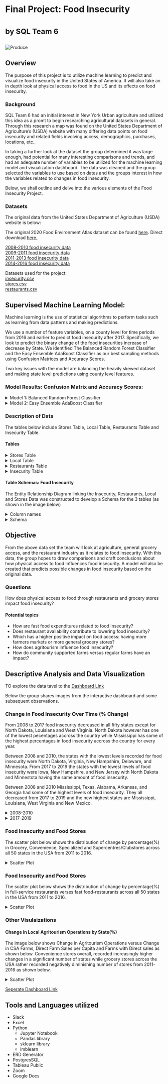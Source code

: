 
# Final Project: Food Insecurity <dl><sub>by SQL Team 6</sub></dl>
<img width="1165" height="250" alt="Produce" src="https://user-images.githubusercontent.com/112206035/223837617-92232bb1-3bd4-4c3b-bee0-421ffb1c9f1a.png">

## Overview 
The purpose of this project is to utilize machine learning to predict and visualize food insecurity in the United States of America. It will also take an in depth look at physical access to food in the US and its effects on food insecurity.

### Background
SQL Team 6 had an initial interest in New York Urban agriculture and utilized this idea as a promt to begin researching agricultural datasets in general. Through this research a map was found on the United States Department of Agriculture’s (USDA) website with many differing data points on food insecurity and related fields involving access, demographics, purchases, locations, etc.. 

In taking a further look at the dataset the group determined it was large enough, had potential for many interesting comparisons and trends, and had an adequate number of variables to be utilized for the machine learning model and visualization dashboard. The data was cleaned and the group selected the variables to use based on dates and the groups interest in how the variables related to changes in food insecurity.

Below, we shall outline and delve into the various elements of the Food Insecurity Project.

### Datasets
The original data from the United States Department of Agriculture (USDA) website is below:

The original 2020 Food Environment Atlas dataset can be found [here](https://www.ers.usda.gov/data-products/food-environment-atlas/data-access-and-documentation-downloads/).
Direct download [here.](https://www.ers.usda.gov/webdocs/DataFiles/80526/FoodEnvironmentAtlas.xls?v=2489.7)<br>

[2008-2010 food insecurity data](https://www.ers.usda.gov/webdocs/publications/44906/6893_err125_2_.pdf?v=5244)  <br>
[2009-2011 food insecurity data](https://www.ers.usda.gov/webdocs/publications/45020/30967_err141.pdf)  <br>
[2011-2013 food insecurity data](https://www.ers.usda.gov/webdocs/publications/45265/48787_err173.pdf)  <br>
[2014-2016 food insecurity data](https://www.ers.usda.gov/webdocs/publications/84973/err-237.pdf?v=219.4)  <br>

Datasets used for the project:<br>
[insecurity.csv](https://github.com/macicchino/Food_Insecurity/blob/main/Datasets/insecurity.csv)<br>
[stores.csv](https://github.com/macicchino/Food_Insecurity/blob/main/Datasets/stores.csv)<br>
[restaurants.csv](https://github.com/macicchino/Food_Insecurity/blob/main/Datasets/restaurants.csv)<br>

## Supervised Machine Learning Model:

Machine learning is the use of statistical algorithms to perform tasks such as learning from data patterns and making predictions. 

We use a number of feature variables, on a county level for time periods from 2016 and earlier to predict food insecurity after 2017. Specifically, we look to predict the binary change of the food insecurities increase of decrease by State. We identified The Balanced Random Forest Classifier and the Easy Ensemble AdaBoost Classifier as our best sampling methods using Confusion Matrices and Accuracy Scores. 

Two key issues with the model are balancing the heavily skewed dataset and making state level predictions using county level features.


### Model Results: Confusion Matrix and Accuracy Scores:

<details><summary>Model 1: Balanced Random Forest Classifier</summary>

<img src="Resources/Images/BalancedRandomForestClassifier.png" width=70% height=70% title="Balanced Random Forest Classifier">

</details>
<details><summary>Model 2: Easy Ensemble AdaBoost Classifier</summary>

<img src="Resources/Images/EasyEnsembleAdaBoostClassifier.png" width=70% height=70% title="Easy Ensemble AdaBoost Classifier">

</details>

### Description of Data
The tables below include Stores Table, Local Table, Restaurants Table and Insecurity Table. 

#### Tables 

<Details><Summary>Stores Table</Summary>
The Stores Table shows the change by percentage(%) of Grocery stores from 2011 to 2016 by FIPS, State and County.

![dev_1](Resources/Images/stores.png "Stores Image")

 </Details>

<Details><Summary>Local Table</Summary>

The Local Table shows the change by percentage(%) of Direct Farm Sales, Farms with Direct Sales and Direct Farm Sales per capita, Farmers Markets, Farms with vegetables harvested for fresh markets, Vegetable acres harvested for fresh markets, CSA Farms and Agritourism operations from 2007 to 2012 by FIPS, State and County.

![dev_2](Resources/Images/local.png "Local Image")
 
</Details>

<Details><Summary>Restaurants Table</Summary>

Restaurants Table shows the change by percentage(%) in Fast Food  and Full Service Restaurants from 2011 to 2016 by FIPS, State and County.

![dev_3](Resources/Images/restaurants.png "Restaurants Image")
 
 </Details>

<Details><Summary>Insecurity Table</Summary>

 Insecurity Table shows the change by percentage(%) of Food Insecurity, C from 2012-2017 by FIPS, State and County.

![dev_4](Resources/Images/insecurity.png "Insecurity Image")
 </Details>

#### Table Schemas: Food Insecurity

The Entity Relationship Diagram linking the Insecurity, Restaurants, Local and Stores Data was constructed to develop a Schema for the 3 tables (as shown in the image below)

<details><summary>Column names</summary>
<p>

#### Insecurity Table:

```| FIPS                           | FIPS                                                               |
| ------------------------------ | ------------------------------------------------------------------ |
| STATE                          | State                                                              |
| COUNTY                         | COUNTY                                                             |
| FOODINSEC_08_10                | Household food insecurity (%, three-year average), 2008-10\*       |
| FOODINSEC_09_11                | Household food insecurity (%, three-year average), 2009-11\*       |
| FOODINSEC_11_13                | Household food insecurity (%, three-year average), 2011-13\*       |
| FOODINSEC_12_14                | Household food insecurity (%, three-year average), 2012-14\*       |
| FOODINSEC_14_16                | Household food insecurity (%, three-year average), 2014-16\*       |
| FOODINSEC_15_17                | Household food insecurity (%, three-year average), 2015-17\*       |
| FOODINSEC_17_19                | Household food insecurity (%, three-year average), 2017-19\*       |
| CH_FOODINSEC_14-16_to_17-19    | Household food insecurity (change %),2014-16 to 2017-19\*          |
| BI_Model_answer_14-16_to_17-19 | BI_Model-Household food insecurity (change %),2014-16 to 2017-19\* |
| CH_FOODINSEC_11_14             | Household food insecurity (change %),2009-11 to 2012-15\*          |
| CH_FOODINSEC_14_17             | Household food insecurity (change %),2012-14 to 2015-17\*          |
| FOODINSEC_09_14_AVG            | Household food insecurity (%, six-year average), 2009-14\*         |
| FOODINSEC_12_17_AVG            | Household food insecurity (%, six-year average), 2012-17\*         |
| CH_FOODINSEC_09_14_TO_15_17    | Household food insecurity (change %),2009-14 to 2015-17\*          |
| CH_FOODINSEC_09_11_TO_12_17    | Household food insecurity (change %),2009-11 to 2012-17\*          |
| Model_answer_09-14_15-17       | Model-Household food insecurity (change %),2009-14 to 2015-17\*    |
| Model_answer_09-11_12-17       | Model-Household food insecurity (change %),2009-11 to 2012-17\*    |
| Model_answer_12-14_15-17       | Model-Household food insecurity (change %),2012-14 to 2015-17\*    |
| BI_Model_answer_09-14_15-17    | BI_Model-Household food insecurity (change %),2009-14 to 2015-17\* |
| BI_Model_answer_09-11_12-17    | BI_Model-Household food insecurity (change %),2009-11 to 2012-17\* |
| BI_Model_answer_12-14_15-17    | BI_Model-Household food insecurity (change %),2012-14 to 2015-17\* |
```

 #### Stores Table:

```| FIPS                | FIPS                                                     |
| ------------------- | -------------------------------------------------------- |
| State               | State                                                    |
| County              | County                                                   |
| PCH_GROC_11_16      | Grocery stores (% change), 2011-16                       |
| GROCPTH11           | Grocery stores/1,000 pop, 2011                           |
| GROCPTH16           | Grocery stores/1,000 pop, 2016                           |
| PCH_GROCPTH_11_16   | Grocery stores/1,000 pop (% change), 2011-16             |
| PCH_SUPERC_11_16    | Supercenters & club stores (% change), 2011-16           |
| SUPERCPTH11         | Supercenters & club stores/1,000 pop, 2011               |
| SUPERCPTH16         | Supercenters & club stores/1,000 pop, 2016               |
| PCH_SUPERCPTH_11_16 | Supercenters & club stores/1,000 pop (% change), 2011-16 |
| PCH_CONVS_11_16     | Convenience stores (% change), 2011-16                   |
| CONVSPTH11          | Convenience stores/1,000 pop, 2011                       |
| CONVSPTH16          | Convenience stores/1,000 pop, 2016                       |
| PCH_CONVSPTH_11_16  | Convenience stores/1,000 pop (% change), 2011-16         |
| PCH_SPECS_11_16     | Specialized food stores (% change), 2011-16              |
| SPECSPTH11          | Specialized food stores/1,000 pop, 2011                  |
| SPECSPTH16          | Specialized food stores/1,000 pop, 2016                  |
| PCH_SPECSPTH_11_16  | Specialized food stores/1,000 pop (% change), 2011-16    |
```

  #### Restaurants Table:

```| FIPS             | FIPS                                                   |
| ---------------- | ------------------------------------------------------ |
| State            | State                                                  |
| County           | County                                                 |
| PCH_FFR_11_16    | Fast-food restaurants (% change), 2011-16              |
| FFRPTH11         | Fast-food restaurants/1,000 pop, 2011                  |
| FFRPTH16         | Fast-food restaurants/1,000 pop, 2016                  |
| PCH_FFRPTH_11_16 | Fast-food restaurants/1,000 pop (% change), 2011-16    |
| PCH_FSR_11_16    | Full-service restaurants (% change), 2011-16           |
| FSRPTH11         | Full-service restaurants/1,000 pop, 2011               |
| FSRPTH16         | Full-service restaurants/1,000 pop, 2016               |
| PCH_FSRPTH_11_16 | Full-service restaurants/1,000 pop (% change), 2011-16 |
| PC_FFRSALES07    | Expenditures per capita, fast food, 2007\*             |
| PC_FFRSALES12    | Expenditures per capita, fast food, 2012\*             |
| PC_FSRSALES07    | Expenditures per capita, restaurants, 2007\*           |
| PC_FSRSALES12    | Expenditures per capita, restaurants, 2012\*           |
```

</p>
</details>
<details><summary>Schema</summary>

<img src="Resources/Images/Schema.png" width=100% height=100% title="Schema">

</details>


## Objective
From the above data set the team will look at agriculture, general grocery access, and the restaurant industry as it relates to food insecurity. With this data, the group hopes to draw comparisons and craft conclusions about how physical access to food influences food insecurity. A model will also be created that predicts possible changes in food insecurity based on the original data.

### Questions
How does physical access to food through restaurants and grocery stores impact food insecurity?

#### Potential topics
- How are fast food expenditures related to food insecurity?
- Does restaurant availability contribute to lowering food insecurity?
- Which has a higher positive impact on food access: having more farmers markets or more general grocery stores?
- How does agritourism influence food insecurity?
- How do community supported farms versus regular farms have an impact?

## Descriptive Analysis and Data Visualization
TO explore the data tavel to the [Dashboard Link](https://public.tableau.com/app/profile/emery.scott/viz/FoodInsecurityDashboard/HousholdFoodInsecurityasitRelatestoPhysicalAccess?publish=yes)

Below the group shares images from the interactive dashboard and some subsequent observations.

### Change in Food Insecurity Over Time (% Change)
From 2008 to 2017 food insecurity decreased in all fifty states except for North Dakota, Louisiana and West Virginia. North Dakota however has one of the lowest pecentages accross the country while Mississippi has some of the highest percentages in food insecurity accross the country for every year.

Between 2008 and 2010, the states with the lowest levels recorded for food insecurity were North Dakota, Virginia, New Hampshire, Delaware, and Minnesota. From 2017 to 2019 the states with the lowest levels of food insecurity were Iowa, New Hampshire, and New Jersey with North Dakota and Minnestota having the same amount of food insecurity. 

Between 2008 and 2010 Mississippi, Texas, Alabama, Arkansas, and Georgia had some of the highest levels of food insecurity. They all decreased from 2017 to 2019 and the new highest states are Mississippi, Louisiana, West Virginia and New Mexico.

<details><Summary>2008-2010</summary>
<img width="700" alt="Screen Shot 2023-03-21 at 10 52 47 PM" src="https://user-images.githubusercontent.com/112206035/226937278-6cbac4ab-18e5-4a3a-bc71-9a4c8ac6901c.png">
</details>

<details><Summary>2017-2019</summary>
<img width="700" alt="Screen Shot 2023-03-21 at 10 53 36 PM" src="https://user-images.githubusercontent.com/112206035/226937325-ff90bee9-f149-479a-97a3-8a6d2621a03f.png">
</details>


### Food Insecurity and Food Stores 
The scatter plot below shows the distribution of change by percentage(%) in Grocery, Convenience, Specialized and Supercentres/Clubstores across all 50 states in the USA from 2011 to 2016.

<details><Summary>Scatter Plot</summary>
<img width="700" alt="Screen Shot 2023-03-21 at 10 53 20 PM" src="https://user-images.githubusercontent.com/112206035/226950706-84c1524a-27b0-437e-a03f-1f1a2347a5c9.png">
</details>

### Food Insecurity and Food Stores 
The scatter plot below shows the distribution of change by percentage(%) in full-service restaurants verses fast food-restaurants across all 50 states in the USA from 2011 to 2016.

<details><Summary>Scatter Plot</summary>
<img width="700" alt="Screen Shot 2023-03-21 at 10 53 07 PM" src="https://user-images.githubusercontent.com/112206035/226950919-1f34eed9-c0f1-4e87-8ced-eacd6200ae45.png">
</details>

### Other Visulaizations
#### Change in Local Agritourism Operations by State(%)

The image below shows Change in Agritourism Operations versus Change in CSA Farms, Direct Farm Sales per Capita and Farms with Direct sales as shown below. Convenience stores overall, recorded increasingly higher changes in a significant number of states while grocery stores across the USA rather recorded negatively diminishing number of stores from 2011-2016 as shown below. 

<details><Summary>Scatter Plot</summary>
![Change in Local Agritourism Operation vrs and Farms and Farm Sales](https://user-images.githubusercontent.com/114967995/225686585-608856ad-e52f-4a34-8e96-65548436e191.png)
</details>

[Seperate Dashboard Link](https://public.tableau.com/views/ChangeinLocalAgritourismOperationsVrsFarmsandFarmSalesfor2007-2012byState/ChangeinLocalAgritourismOperationvrsandFarmsandFarmSalesfrom2007-2012?:language=en-US&:display_count=n&:origin=viz_share_link)


## Tools and Languages utilized
- Slack
- Excel
- Python
  - Jupyter Notebook 
   - Pandas library
   - sklearn library
   - imblearn
- ERD Generator
- PostgresSQL
- Tableau Public
- Zoom
- Google Docs
